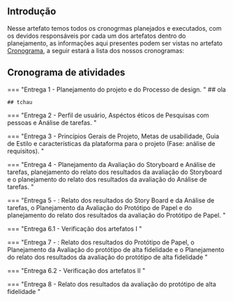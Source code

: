 ## Introdução

Nesse artefato temos todos os cronogrmas planejados e executados, com os devidos responsáveis por cada um dos artefatos dentro do planejamento, as informações aqui presentes podem ser vistas no artefato [Cronograma](https://interacao-humano-computador.github.io/2024.1-Correios/planejamento/cronograma/#entrega-8), a seguir estará a lista dos nossos cronogramas:

## Cronograma de atividades

=== "Entrega 1 - Planejamento do projeto e do Processo de design. "
    ## ola

    ## tchau

    
=== "Entrega 2 - Perfil de usuário, Aspéctos éticos de Pesquisas com pessoas e Análise de tarefas. "

=== "Entrega 3 - Princípios Gerais de Projeto, Metas de usabilidade, Guia de Estilo e características da
plataforma para o projeto (Fase: análise de requisitos). "

=== "Entrega 4 -  Planejamento da Avaliação do Storyboard e Análise de tarefas, planejamento do relato
dos resultados da avaliação do Storyboard e o planejamento do relato dos resultados da avaliação do Análise de tarefas. "

=== "Entrega 5 - : Relato dos resultados do Story Board e da Análise de tarefas, o Planejamento da
Avaliação do Protótipo de Papel e do planejamento do relato dos resultados da avaliação do Protótipo de Papel. "

=== "Entrega 6.1 - Verificação dos artefatos I "

=== "Entrega 7 - : Relato dos resultados do Protótipo de Papel, o Planejamento da Avaliação do protótipo de
alta fidelidade e o Planejamento do relato dos resultados da avaliação do protótipo de alta fidelidade "

=== "Entrega 6.2 - Verificação dos artefatos II "

=== "Entrega 8 - Relato dos resultados da avaliação do protótipo de alta fidelidade "

